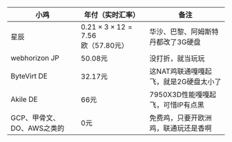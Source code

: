 | 小鸡|年付（实时汇率） |备注 |
|----------------|--------------------------------| ------------------------------|
|星辰|$0.21×3×12=7.56$欧（57.80元） |华沙、巴黎、阿姆斯特丹都改了3G硬盘 |
|webhorizon JP|50.08元 |没打折，就当玩玩 |
|ByteVirt DE |32.17元|这NAT鸡联通嘎嘎起飞，就是2G硬盘太小了|
|Akile DE|66元|7950X3D性能嘎嘎起飞，可惜IP有点黑|
|GCP、甲骨文、DO、AWS之类的|0元|免费鸡，只要开欧洲鸡，联通玩还是香啊|
<!--stackedit_data:
eyJoaXN0b3J5IjpbLTE5Nzg1NjU5OThdfQ==
-->